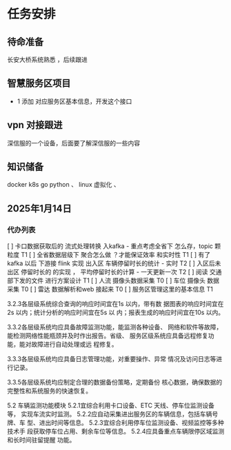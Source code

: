 # 任务安排


## 待命准备


长安大桥系统熟悉 ，后续跟进


## 智慧服务区项目

* 1 添加 对应服务区基本信息，开发这个接口


## vpn 对接跟进

深信服的一个设备，后面要了解深信服的一些内容



## 知识储备


docker k8s go python 、 linux 虚拟化  、 



## 2025年1月14日


### 代办列表



[ ] 卡口数据获取后的 流式处理转换 入kafka - 重点考虑全省下 怎么存，topic 颗粒度 T1 
[ ] 全省数据层级下 聚合怎么做 ？才能保证效率 和实时性 T1 
[ ] 有了 kafka 以后 下游接 flink 实现 出入区 车辆停留时长的统计 - 实时 T2 
[ ] 入区后未出区 停留时长的 的实现 ， 平均停留时长的计算 - 一天更新一次 T2 
[ ] 阅读 交通部下发的文件 进行方案设计 T1 
[ ] 人流 摄像头数据采集 T0 
[ ] 车位 摄像头 数据采集 T0 
[ ] 雷达 数据解析和web 接起来 T0 
[ ] 服务区管理这里的基本信息  T1 



3.2.3各层级系统综合查询的响应时间宜在1s 以内，带有数 据图表的响应时间宜在2s 以内；统计分析的响应时间宜在5s 以 内；报表生成的响应时间宜在10s 以内。


3.3.2各层级系统均应具备故障监测功能，能监测各种设备、 网络和软件等故障，能检测网络性能瓶颈并及时作出报告。省级、 服务区级系统应具备远程修复功能，能对故障进行自动处理或远  程修复。

3.3.3各层级系统均应具备日志管理功能，对重要操作、异常 情况及访问日志等进行记录。

3.3.5各层级系统均应制定合理的数据备份策略，定期备份 核心数据，确保数据的完整性和系统服务的快速恢复。


5.2   车辆监测功能模块
5.2.1宜综合利用卡口设备、ETC 天线、停车位监测设备等， 实现车流实时监测。
5.2.2应自动采集进出服务区的车辆信息，包括车辆号牌、车
型、进出时间等信息。
5.2.3宜综合利用停车位监测设备、视频监控等多种技术手 段获取停车位占用、剩余车位等信息。
5.2.4应具备重点车辆限停区域监测和长时间驻留提醒 功能。







